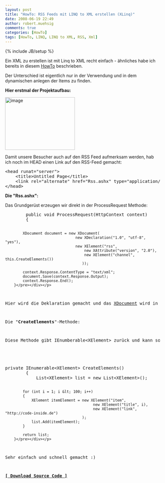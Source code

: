 ```yaml
---
layout: post
title: "HowTo: RSS Feeds mit LINQ to XML erstellen (XLinq)"
date: 2008-06-19 22:49
author: robert.muehsig
comments: true
categories: [HowTo]
tags: [HowTo, LINQ, LINQ to XML, RSS, Xml]
---
```

{% include JB/setup %}
<p>Ein XML zu erstellen ist mit Linq to XML recht einfach - ähnliches habe ich bereits in diesem <a href="http://code-inside.de/blog/2008/02/28/howto-linq-to-xml-daten-schreiben/">HowTo</a> beschrieben.</p> <p>Der Unterschied ist eigentlich nur in der Verwendung und in dem dynamischen anlegen der Items zu finden.</p> <p><strong>Hier erstmal der Projektaufbau:</strong></p> <p><a href="{{BASE_PATH}}/assets/wp-images/image465.png"><img style="border-right: 0px; border-top: 0px; border-left: 0px; border-bottom: 0px" height="171" alt="image" src="{{BASE_PATH}}/assets/wp-images/image-thumb444.png" width="227" border="0"></a> </p> <p>Damit unsere Besucher auch auf den RSS Feed aufmerksam werden, hab ich noch im HEAD einen Link auf den RSS-Feed gemacht:</p> <div class="wlWriterSmartContent" id="scid:812469c5-0cb0-4c63-8c15-c81123a09de7:e1cb8bf2-ee8d-4116-8774-ee6da4bbdd45" style="padding-right: 0px; display: inline; padding-left: 0px; float: none; padding-bottom: 0px; margin: 0px; padding-top: 0px"><pre name="code" class="c#">&lt;head runat="server"&gt;
    &lt;title&gt;Untitled Page&lt;/title&gt;
    &lt;link rel="alternate" href="Rss.ashx" type="application/rss+xml" title="" id="rss" /&gt;
&lt;/head&gt;</pre></div>
<p><strong>Die "Rss.ashx":</strong></p>
<p>Das Grundgerüst erzeugen wir direkt in der ProcessRequest Methode:</p>
<p>
<div class="wlWriterSmartContent" id="scid:812469c5-0cb0-4c63-8c15-c81123a09de7:d1392f9b-f8ff-47ee-840a-e012854da8ce" style="padding-right: 0px; display: inline; padding-left: 0px; float: none; padding-bottom: 0px; margin: 0px; padding-top: 0px"><pre name="code" class="c#">        public void ProcessRequest(HttpContext context)
        {

            XDocument document = new XDocument(
                                    new XDeclaration("1.0", "utf-8", "yes"),
                                    new XElement("rss",
                                        new XAttribute("version", "2.0"),
                                        new XElement("channel", this.CreateElements())
                                       ));

            context.Response.ContentType = "text/xml";
            document.Save(context.Response.Output);
            context.Response.End();
        }</pre></div></p>
<p>Hier wird die Deklaration gemacht und das <a href="http://msdn.microsoft.com/en-us/library/system.xml.linq.xdocument.aspx">XDocument</a> wird in den Response.Output geschrieben. Unsere Items erzeugen wir an einer anderen Stelle - und zwar in der "<strong>CreateElements</strong>" Methode.</p>
<p>Die "<strong>CreateElements</strong>"-Methode:</p>
<p>Diese Methode gibt IEnumberable&lt;XElement&gt; zurück und kann somit direkt in den Baum eingefügt werden:</p>
<p>
<div class="wlWriterSmartContent" id="scid:812469c5-0cb0-4c63-8c15-c81123a09de7:eeba6da7-0edb-480f-b32f-38b94a0fa822" style="padding-right: 0px; display: inline; padding-left: 0px; float: none; padding-bottom: 0px; margin: 0px; padding-top: 0px"><pre name="code" class="c#">private IEnumerable&lt;XElement&gt; CreateElements()
        {
            List&lt;XElement&gt; list = new List&lt;XElement&gt;();

            for (int i = 1; i &lt; 100; i++)
            {
                XElement itemElement = new XElement("item",
                                            new XElement("title", i),
                                            new XElement("link", "http://code-inside.de")
                                       );
                list.Add(itemElement);
            }

            return list;
        }</pre></div></p>
<p>Sehr einfach und schnell gemacht :)</p>
<p><strong><a href="http://{{BASE_PATH}}/assets/files/democode/xlinqrss/xlinqrss.zip">[ Download Source Code ]</a></strong></p>
